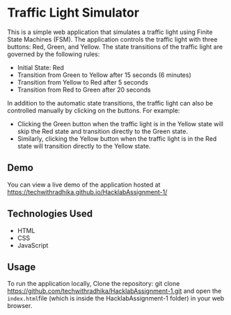 # Traffic Light Simulator

This is a simple web application that simulates a traffic light using Finite State Machines (FSM). 
The application controls the traffic light with three buttons: Red, Green, and Yellow. 
The state transitions of the traffic light are governed by the following rules:

- Initial State: Red
- Transition from Green to Yellow after 15 seconds (6 minutes)
- Transition from Yellow to Red after 5 seconds
- Transition from Red to Green after 20 seconds

In addition to the automatic state transitions, the traffic light can also be controlled manually by clicking on the buttons. For example:
- Clicking the Green button when the traffic light is in the Yellow state will skip the Red state and transition directly to the Green state.
- Similarly, clicking the Yellow button when the traffic light is in the Red state will transition directly to the Yellow state.

## Demo

You can view a live demo of the application hosted at https://techwithradhika.github.io/HacklabAssignment-1/

## Technologies Used

- HTML
- CSS
- JavaScript

## Usage

To run the application locally, 
Clone the repository: git clone https://github.com/techwithradhika/HacklabAssignment-1.git 
and open the `index.html`file (which is inside the HacklabAssignment-1 folder) in your web browser.
